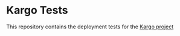 
# Kargo Tests

This repository contains the deployment tests for the [Kargo project](https://github.com/kubespray/kargo)

